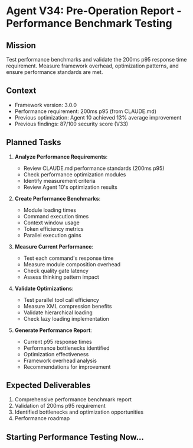 # Agent V34: Pre-Operation Report - Performance Benchmark Testing

## Mission
Test performance benchmarks and validate the 200ms p95 response time requirement. Measure framework overhead, optimization patterns, and ensure performance standards are met.

## Context
- Framework version: 3.0.0
- Performance requirement: 200ms p95 (from CLAUDE.md)
- Previous optimization: Agent 10 achieved 13% average improvement
- Previous findings: 87/100 security score (V33)

## Planned Tasks
1. **Analyze Performance Requirements**:
   - Review CLAUDE.md performance standards (200ms p95)
   - Check performance optimization modules
   - Identify measurement criteria
   - Review Agent 10's optimization results

2. **Create Performance Benchmarks**:
   - Module loading times
   - Command execution times
   - Context window usage
   - Token efficiency metrics
   - Parallel execution gains

3. **Measure Current Performance**:
   - Test each command's response time
   - Measure module composition overhead
   - Check quality gate latency
   - Assess thinking pattern impact

4. **Validate Optimizations**:
   - Test parallel tool call efficiency
   - Measure XML compression benefits
   - Validate hierarchical loading
   - Check lazy loading implementation

5. **Generate Performance Report**:
   - Current p95 response times
   - Performance bottlenecks identified
   - Optimization effectiveness
   - Framework overhead analysis
   - Recommendations for improvement

## Expected Deliverables
1. Comprehensive performance benchmark report
2. Validation of 200ms p95 requirement
3. Identified bottlenecks and optimization opportunities
4. Performance roadmap

## Starting Performance Testing Now...